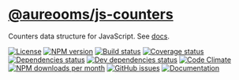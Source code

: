 [@aureooms/js-counters](https://aureooms.github.io/js-counters)
==

Counters data structure for JavaScript.
See [docs](https://aureooms.github.io/js-counters/index.html).

[![License](https://img.shields.io/github/license/aureooms/js-counters.svg?style=flat)](https://raw.githubusercontent.com/aureooms/js-counters/master/LICENSE)
[![NPM version](https://img.shields.io/npm/v/@aureooms/js-counters.svg?style=flat)](https://www.npmjs.org/package/@aureooms/js-counters)
[![Build status](https://img.shields.io/travis/aureooms/js-counters.svg?style=flat)](https://travis-ci.org/aureooms/js-counters)
[![Coverage status](https://img.shields.io/coveralls/aureooms/js-counters.svg?style=flat)](https://coveralls.io/r/aureooms/js-counters)
[![Dependencies status](https://img.shields.io/david/aureooms/js-counters.svg?style=flat)](https://david-dm.org/aureooms/js-counters#info=dependencies)
[![Dev dependencies status](https://img.shields.io/david/dev/aureooms/js-counters.svg?style=flat)](https://david-dm.org/aureooms/js-counters#info=devDependencies)
[![Code Climate](https://img.shields.io/codeclimate/github/aureooms/js-counters.svg?style=flat)](https://codeclimate.com/github/aureooms/js-counters)
[![NPM downloads per month](https://img.shields.io/npm/dm/@aureooms/js-counters.svg?style=flat)](https://www.npmjs.org/package/@aureooms/js-counters)
[![GitHub issues](https://img.shields.io/github/issues/aureooms/js-counters.svg?style=flat)](https://github.com/aureooms/js-counters/issues)
[![Documentation](https://aureooms.github.io/js-counters/badge.svg)](https://aureooms.github.io/js-counters/source.html)
